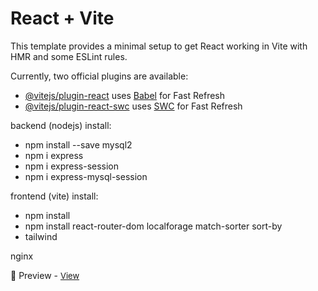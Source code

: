 # React + Vite

This template provides a minimal setup to get React working in Vite with HMR and some ESLint rules.

Currently, two official plugins are available:

- [@vitejs/plugin-react](https://github.com/vitejs/vite-plugin-react/blob/main/packages/plugin-react/README.md) uses [Babel](https://babeljs.io/) for Fast Refresh
- [@vitejs/plugin-react-swc](https://github.com/vitejs/vite-plugin-react-swc) uses [SWC](https://swc.rs/) for Fast Refresh


backend  (nodejs) install: 
- npm install --save mysql2
- npm i express
- npm i express-session
- npm i express-mysql-session

frontend (vite) install:
- npm install
- npm install react-router-dom localforage match-sorter sort-by
- tailwind

nginx


🔹 Preview -  <a href="https://simonakom.github.io/pc-rent-platform/frontend/dist/index.html" style="font-size:small;">View</a><h4>
 